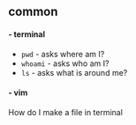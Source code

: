 ## common

#### - terminal
* `pwd` -  asks where am I?
* `whoami` - asks who am I?
* `ls` - asks what is around me?

#### - vim
How do I make a file in terminal
